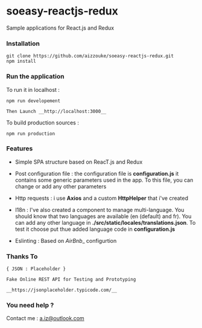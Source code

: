 # soeasy-reactjs-redux
Sample applications for React.js and Redux

### Installation

```
git clone https://github.com/aizzouke/soeasy-reactjs-redux.git
npm install
```

### Run the application

To run it in localhost :

```
npm run developement

Then Launch __http://localhost:3000__
```

To build production sources :

```
npm run production
```

### Features
- Simple SPA structure based on ReacT.js and Redux

- Post configuration file : the configuration file is __configuration.js__ it contains some generic parameters used in the app. To this file, you can change or add any other parameters

- Http requests : i use __Axios__ and a custom __HttpHelper__ that i've created

- I18n : I've also created a component to manage multi-language. You should know that two languages are available (en (default) and fr). You can add any other language in __./src/static/locales/translations.json__. To test it choose put thue added language code in __configuration.js__

- Eslinting : Based on _AirBnb__ configurtion

### Thanks To 

```
{ JSON : Placeholder }

Fake Online REST API for Testing and Prototyping 

__https://jsonplaceholder.typicode.com/__
```

### You need help ?
Contact me : a.iz@outlook.com 
